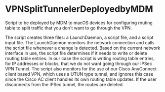 # VPNSplitTunnelerDeployedbyMDM
Script to be deployed by MDM to macOS devices for configuring routing table to split traffic that you don't want to go through the VPN.

The script creates three files: a LaunchDaemon, a script file, and a script input file.  The LaunchDaemon monitors the network connection and calls the script file whenever a change is detected.   Based on the current network interface in use, the script file determines if it needs to write or delete routing table entries.  In our case the script is writing routing table entries, for IP addresses or blocks, that we do not want going through our IPSec VPN Tunnel.  The script also monitors for the use of our Cisco AnyConnect client based VPN, which uses a UTUN type tunnel, and ignores this case since the Cisco AC client handles its own routing table updates.  If the user disconnects from the IPSec tunnel, the routes are deleted.  



